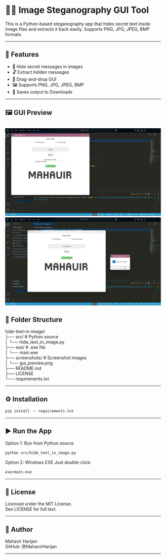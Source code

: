 # 🕵️‍♂️ Image Steganography GUI Tool

This is a Python-based steganography app that hides secret text inside image files and extracts it back easily. Supports PNG, JPG, JPEG, BMP formats.

---

## 🚀 Features

- 🔐 Hide secret messages in images
- 🔓 Extract hidden messages
- 🧰 Drag-and-drop GUI
- 🖼️ Supports PNG, JPG, JPEG, BMP
- 💾 Saves output to Downloads

---

## 🖼️ GUI Preview

![GUI Screenshot](screenshots/interface(1).png)
![GUI Screenshot](screenshots/interface(2).png)
---

## 📁 Folder Structure

hide-text-in-image/ \
├── src/ # Python source \
│ └── hide_text_in_image.py \
├── exe/ # .exe file \
│ └── main.exe \
├── screenshots/ # Screenshot images \
│ └── gui_preview.png \
├── README.md \
├── LICENSE \
└── requirements.txt

---

## ⚙️ Installation

```bash
pip install -r requirements.txt
```
---
## ▶️ Run the App
Option 1: Run from Python source

```bash
python src/hide_text_in_image.py
```
Option 2: Windows EXE
Just double-click:

```bash
exe/main.exe
```
---

## 📄 License
Licensed under the MIT License.\
See LICENSE for full text.

---

## 👤 Author
Mahavir Harijan\
GitHub: @MahavirHarijan

---
